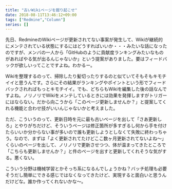 ```yaml
---
title: "古いWikiページを掘り起こせ"
date: 2018-08-11T13:46:12+09:00
tags: ["Redmine","Column"]
series: []
---
```


先日、RedmineのWikiページが更新されてない事案が発生して、Wikiが継続的にメンテされている状態にするにはどうすればいいか・・・みたいな話になったのですが、メンバの一人から「GitHubのように貢献度ランキングみたいなものがあればやる気が出るんじゃないか」という提案がありました。要はフィードバックが欲しいってことですよね。わかるー。

<!--more-->

Wikiを整理するのって、掃除したり髪切ったりするのと似ていてそもそもキモチイイと思うんです。さらにその結果がランキングやポイントという形でフィードバックされればもっとキモチイイ。でも、どちらもWikiを編集した後の話なんですよね。ノリノリでWikiをメンテしているときには効果を発揮しますがトリガーにはならない。だから向こうから「このページ更新しませんか？」と提案してくれる機能と合わせ技がいいんじゃないかと考えました。

ただ、こういうのって、更新日時を元に最も古いページを出して「さあ更新しろ」とやりがちだけど、そういうページは修正箇所が多すぎるし何から手を付けたらいいか分からない事が多いので誰も更新しようとしなくて失敗に終わっちゃう。なので、まずは「よく更新されてたけどここ数ヶ月更新されてないよね～」くらいのページを出して、ノリノリで更新させつつ、体が温まってきたところで「こちらも更新しませんか？」と件のページを出すと更新してくれそうな気がする。悪くない。

こういう分野は機械学習とかそっち系になるんでしょうかね？バッチ処理も必要そうだし簡単にできる感じではなくなってきたけど、実現すると面白いと思うんだけどな。誰か作ってくれないかな～。

